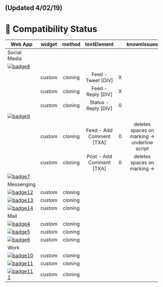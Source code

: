 ## (Updated 4/02/19)

# 🎉 Compatibility Status

|             Web App                             | widget | method  | textElement               |     | knownIssues  |
|-------------------------------------------------|:------:|:-------:|:-------------------------:|:---:|:------------:| 
| Social Media                                    |        |         |                           |     |              |
| [![badge8]](https://twitter.com)                |        |         |                           |     |              |
|                                                 | custom | cloning | Feed - Tweet [DIV]        |  X  |              |
|                                                 | custom | cloning | Feed - Reply [DIV]        |  X  |              |
|                                                 | custom | cloning | Status - Reply [DIV]      |  0  |              |
| [![badge9]](https://instagram.com)              |        |         |                           |     |              |
|                                                 | custom | cloning | Feed - Add Comment [TXA]  |  0  | deletes spaces on marking -> underline script|
|                                                 | custom | cloning | Post - Add Comment [TXA]  |  0  | deletes spaces on marking -> |
| [![badge7]](https://facebook.com)               |        |         |                           |     |              |
| Messenging                                      |        |         |                           |     |              |
| [![badge12]](https://web.telegram.org)          | custom | cloning |                           |     |              |
| [![badge13]](https://web.whatsapp.google.com)   | custom | cloning |                           |     |              |
| [![badge14]](https://messenger.com)             | custom | cloning |                           |     |              |
| Mail                                            |        |         |                           |     |              |
| [![badge4]](https://mail.google.com)            | custom | cloning |                           |     |              |
| [![badge5]](https://mail.yahoo.com)             | custom | cloning |                           |     |              |
| [![badge6]](https://outlook.live.com)           | custom | cloning |                           |     |              |
| Work                                            |        |         |                           |     |              |
| [![badge10]](https://slack.org)                 | custom | cloning |                           |     |              |
| [![badge11]](https://meet.google.com)           | custom | cloning |                           |     |              |
| [![badge111]](https://meet.google.com)          | custom | cloning |                           |     |              |

[badge8]: https://img.shields.io/badge/twitter.com-supported-green.svg
[badge9]: https://img.shields.io/badge/instagram.com-supported-green.svg
[badge7]: https://img.shields.io/badge/facebook.com-in%20progress-red.svg

[badge12]: https://img.shields.io/badge/telegram.com-supported-green.svg
[badge13]: https://img.shields.io/badge/whatsapp.com-supported-green.svg
[badge14]: https://img.shields.io/badge/messenger.com-supported-green.svg

[badge0]: https://img.shields.io/badge/single--tab-in%20progress-red.svg

[badge1]: https://img.shields.io/badge/single--tab-supported-green.svg

[badge2]: https://img.shields.io/badge/multi--tabs-in--progress-red.svg

[badge3]: https://img.shields.io/badge/multi--tabs-supported-green.svg

[badge4]: https://img.shields.io/badge/mail.google.com-supported-green.svg

[badge5]: https://img.shields.io/badge/mail.yahoo.com-supported-green.svg

[badge6]: https://img.shields.io/badge/outlook.live.com-supported-green.svg





[badge10]: https://img.shields.io/badge/slack.com-supported-green.svg

[badge11]: https://img.shields.io/badge/meet.google.com-supported-green.svg

[badge111]: https://img.shields.io/badge/teams.microsoft.com-supported-green.svg



